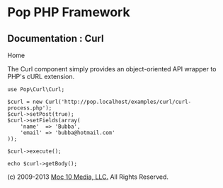 Pop PHP Framework
=================

Documentation : Curl
--------------------

Home

The Curl component simply provides an object-oriented API wrapper to
PHP's cURL extension.

    use Pop\Curl\Curl;

    $curl = new Curl('http://pop.localhost/examples/curl/curl-process.php');
    $curl->setPost(true);
    $curl->setFields(array(
        'name'  => 'Bubba',
        'email' => 'bubba@hotmail.com'
    ));

    $curl->execute();

    echo $curl->getBody();

\(c) 2009-2013 [Moc 10 Media, LLC.](http://www.moc10media.com) All
Rights Reserved.
